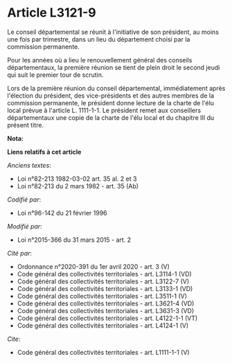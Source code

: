 # Article L3121-9

Le conseil départemental se réunit à l'initiative de son président, au moins une fois par trimestre, dans un lieu du
département choisi par la commission permanente. 

Pour les années où a lieu le renouvellement général des conseils départementaux, la première réunion se tient de plein droit
le second jeudi qui suit le premier tour de scrutin. 

Lors de la première réunion du conseil départemental, immédiatement après l'élection du président, des vice-présidents et des
autres membres de la commission permanente, le président donne lecture de la charte de l'élu local prévue à l'article L.
1111-1-1. Le président remet aux conseillers départementaux une copie de la charte de l'élu local et du chapitre III du
présent titre.

**Nota:**



**Liens relatifs à cet article**

_Anciens textes_:

  - Loi n°82-213 1982-03-02 art. 35 al. 2 et 3
  - Loi n°82-213 du 2 mars 1982 - art. 35 (Ab)

_Codifié par_:

  - Loi n°96-142 du 21 février 1996

_Modifié par_:

  - Loi n°2015-366 du 31 mars 2015 - art. 2

_Cité par_:

  - Ordonnance n°2020-391 du 1er avril 2020 - art. 3 (V)
  - Code général des collectivités territoriales - art. L3114-1 (VD)
  - Code général des collectivités territoriales - art. L3122-7 (V)
  - Code général des collectivités territoriales - art. L3133-1 (VD)
  - Code général des collectivités territoriales - art. L3511-1 (V)
  - Code général des collectivités territoriales - art. L3621-4 (VD)
  - Code général des collectivités territoriales - art. L3631-3 (VD)
  - Code général des collectivités territoriales - art. L4122-1-1 (VT)
  - Code général des collectivités territoriales - art. L4124-1 (V)

_Cite_:

  - Code général des collectivités territoriales - art. L1111-1-1 (V)
